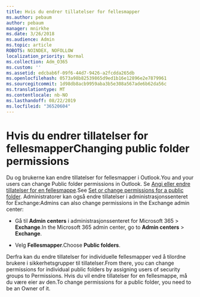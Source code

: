 ```yaml
---
title: Hvis du endrer tillatelser for fellesmapper
ms.author: pebaum
author: pebaum
manager: mnirkhe
ms.date: 3/26/2018
ms.audience: Admin
ms.topic: article
ROBOTS: NOINDEX, NOFOLLOW
localization_priority: Normal
ms.collection: Adm_O365
ms.custom: ''
ms.assetid: edcbab6f-09f6-44d7-9426-a2fcdda265db
ms.openlocfilehash: 0573a98b82539865d9ed1b16e12896e2e7879961
ms.sourcegitcommit: 1d98db8acb9959aba3b5e308a567ade6b62da56c
ms.translationtype: MT
ms.contentlocale: nb-NO
ms.lasthandoff: 08/22/2019
ms.locfileid: "36520604"
---
```

# <a name="changing-public-folder-permissions"></a><span data-ttu-id="d7c94-102">Hvis du endrer tillatelser for fellesmapper</span><span class="sxs-lookup"><span data-stu-id="d7c94-102">Changing public folder permissions</span></span>

<span data-ttu-id="d7c94-103">Du og brukerne kan endre tillatelser for fellesmapper i Outlook.</span><span class="sxs-lookup"><span data-stu-id="d7c94-103">You and your users can change Public folder permissions in Outlook.</span></span> <span data-ttu-id="d7c94-104">Se [Angi eller endre tillatelser for en fellesmappe](https://support.office.com/article/set-or-change-permissions-for-a-public-folder-b2e0440c-7873-48ec-9ff2-b1a20b723005).</span><span class="sxs-lookup"><span data-stu-id="d7c94-104">See [Set or change permissions for a public folder](https://support.office.com/article/set-or-change-permissions-for-a-public-folder-b2e0440c-7873-48ec-9ff2-b1a20b723005).</span></span> <span data-ttu-id="d7c94-105">Administratorer kan også endre tillatelser i administrasjonssenteret for Exchange:</span><span class="sxs-lookup"><span data-stu-id="d7c94-105">Admins can also change permissions in the Exchange admin center:</span></span>
  
- <span data-ttu-id="d7c94-106">Gå til **Admin centers** i administrasjonssenteret for Microsoft 365 \> **Exchange**.</span><span class="sxs-lookup"><span data-stu-id="d7c94-106">In the Microsoft 365 admin center, go to **Admin centers** \> **Exchange**.</span></span>
    
- <span data-ttu-id="d7c94-107">Velg **Fellesmapper**.</span><span class="sxs-lookup"><span data-stu-id="d7c94-107">Choose **Public folders**.</span></span>
    
<span data-ttu-id="d7c94-108">Derfra kan du endre tillatelser for individuelle fellesmapper ved å tilordne brukere i sikkerhetsgrupper til tillatelser.</span><span class="sxs-lookup"><span data-stu-id="d7c94-108">From there, you can change permissions for individual public folders by assigning users of security groups to Permissions.</span></span> <span data-ttu-id="d7c94-109">Hvis du vil endre tillatelser for en fellesmappe, må du være eier av den.</span><span class="sxs-lookup"><span data-stu-id="d7c94-109">To change permissions for a public folder, you need to be an Owner of it.</span></span>
  

